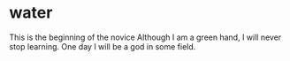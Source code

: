 # water
This is the beginning of the novice
Although I am a green hand, I will never stop learning.
One day I will be a god in some field.
